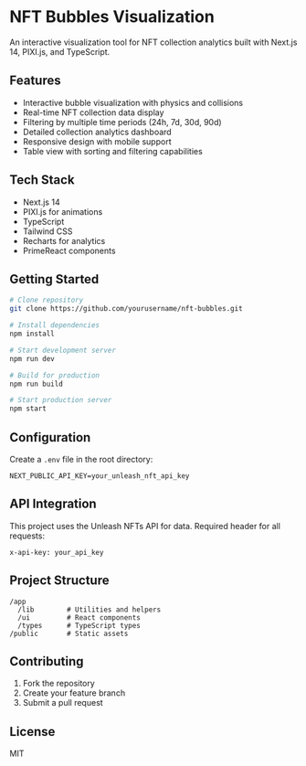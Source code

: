 # NFT Bubbles Visualization

An interactive visualization tool for NFT collection analytics built with Next.js 14, PIXI.js, and TypeScript.

## Features

- Interactive bubble visualization with physics and collisions
- Real-time NFT collection data display
- Filtering by multiple time periods (24h, 7d, 30d, 90d)
- Detailed collection analytics dashboard
- Responsive design with mobile support
- Table view with sorting and filtering capabilities

## Tech Stack

- Next.js 14
- PIXI.js for animations
- TypeScript
- Tailwind CSS
- Recharts for analytics
- PrimeReact components

## Getting Started

```bash
# Clone repository
git clone https://github.com/yourusername/nft-bubbles.git

# Install dependencies
npm install

# Start development server
npm run dev

# Build for production
npm run build

# Start production server
npm start
```

## Configuration

Create a `.env` file in the root directory:

```env
NEXT_PUBLIC_API_KEY=your_unleash_nft_api_key
```

## API Integration

This project uses the Unleash NFTs API for data. Required header for all requests:

```
x-api-key: your_api_key
```

## Project Structure

```
/app
  /lib        # Utilities and helpers
  /ui         # React components
  /types      # TypeScript types
/public       # Static assets
```

## Contributing

1. Fork the repository
2. Create your feature branch
3. Submit a pull request

## License

MIT